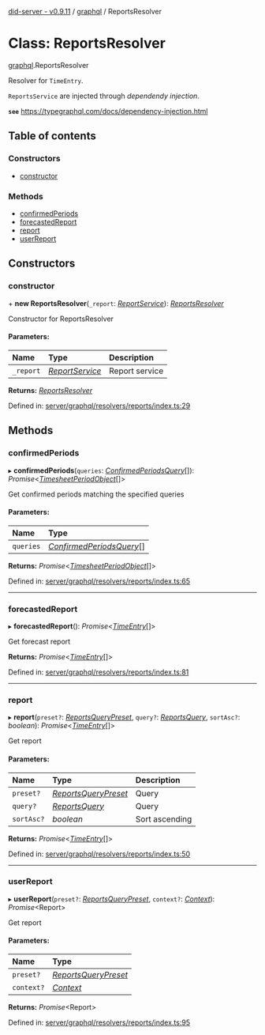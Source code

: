[did-server - v0.9.11](../README.md) / [graphql](../modules/graphql.md) / ReportsResolver

# Class: ReportsResolver

[graphql](../modules/graphql.md).ReportsResolver

Resolver for `TimeEntry`.

`ReportsService` are injected through
_dependendy injection_.

**`see`** https://typegraphql.com/docs/dependency-injection.html

## Table of contents

### Constructors

- [constructor](graphql.reportsresolver.md#constructor)

### Methods

- [confirmedPeriods](graphql.reportsresolver.md#confirmedperiods)
- [forecastedReport](graphql.reportsresolver.md#forecastedreport)
- [report](graphql.reportsresolver.md#report)
- [userReport](graphql.reportsresolver.md#userreport)

## Constructors

### constructor

\+ **new ReportsResolver**(`_report`: [*ReportService*](services_report.reportservice.md)): [*ReportsResolver*](graphql.reportsresolver.md)

Constructor for ReportsResolver

#### Parameters:

Name | Type | Description |
:------ | :------ | :------ |
`_report` | [*ReportService*](services_report.reportservice.md) | Report service    |

**Returns:** [*ReportsResolver*](graphql.reportsresolver.md)

Defined in: [server/graphql/resolvers/reports/index.ts:29](https://github.com/Puzzlepart/did/blob/dev/server/graphql/resolvers/reports/index.ts#L29)

## Methods

### confirmedPeriods

▸ **confirmedPeriods**(`queries`: [*ConfirmedPeriodsQuery*](graphql.confirmedperiodsquery.md)[]): *Promise*<[*TimesheetPeriodObject*](graphql.timesheetperiodobject.md)[]\>

Get confirmed periods matching the specified queries

#### Parameters:

Name | Type |
:------ | :------ |
`queries` | [*ConfirmedPeriodsQuery*](graphql.confirmedperiodsquery.md)[] |

**Returns:** *Promise*<[*TimesheetPeriodObject*](graphql.timesheetperiodobject.md)[]\>

Defined in: [server/graphql/resolvers/reports/index.ts:65](https://github.com/Puzzlepart/did/blob/dev/server/graphql/resolvers/reports/index.ts#L65)

___

### forecastedReport

▸ **forecastedReport**(): *Promise*<[*TimeEntry*](graphql.timeentry.md)[]\>

Get forecast report

**Returns:** *Promise*<[*TimeEntry*](graphql.timeentry.md)[]\>

Defined in: [server/graphql/resolvers/reports/index.ts:81](https://github.com/Puzzlepart/did/blob/dev/server/graphql/resolvers/reports/index.ts#L81)

___

### report

▸ **report**(`preset?`: [*ReportsQueryPreset*](../modules/graphql.md#reportsquerypreset), `query?`: [*ReportsQuery*](graphql.reportsquery.md), `sortAsc?`: *boolean*): *Promise*<[*TimeEntry*](graphql.timeentry.md)[]\>

Get report

#### Parameters:

Name | Type | Description |
:------ | :------ | :------ |
`preset?` | [*ReportsQueryPreset*](../modules/graphql.md#reportsquerypreset) | Query   |
`query?` | [*ReportsQuery*](graphql.reportsquery.md) | Query   |
`sortAsc?` | *boolean* | Sort ascending   |

**Returns:** *Promise*<[*TimeEntry*](graphql.timeentry.md)[]\>

Defined in: [server/graphql/resolvers/reports/index.ts:50](https://github.com/Puzzlepart/did/blob/dev/server/graphql/resolvers/reports/index.ts#L50)

___

### userReport

▸ **userReport**(`preset?`: [*ReportsQueryPreset*](../modules/graphql.md#reportsquerypreset), `context?`: [*Context*](graphql_context.context.md)): *Promise*<Report\>

Get report

#### Parameters:

Name | Type |
:------ | :------ |
`preset?` | [*ReportsQueryPreset*](../modules/graphql.md#reportsquerypreset) |
`context?` | [*Context*](graphql_context.context.md) |

**Returns:** *Promise*<Report\>

Defined in: [server/graphql/resolvers/reports/index.ts:95](https://github.com/Puzzlepart/did/blob/dev/server/graphql/resolvers/reports/index.ts#L95)
